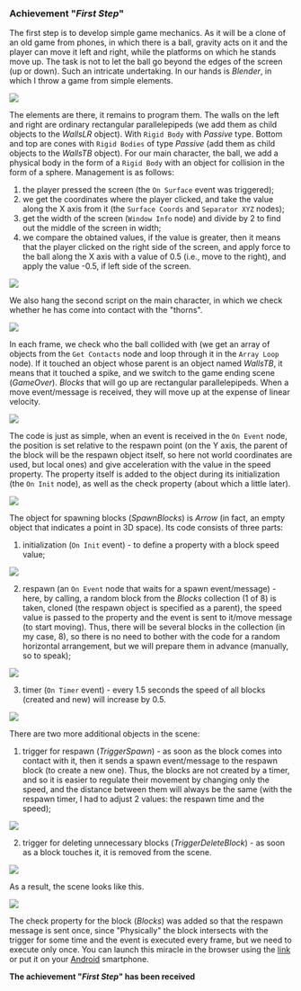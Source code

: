 ### Achievement "*First Step*"

The first step is to develop simple game mechanics. As it will be a clone of an old game from phones, in which there is a ball, gravity acts on it and the player can move it left and right, while the platforms on which he stands move up. The task is not to let the ball go beyond the edges of the screen (up or down). Such an intricate undertaking.
In our hands is *Blender*, in which I throw a game from simple elements.

[![](https://github.com/E1e5en/armory3d-blog.github.io/blob/master/articles/01_first_step/picture/1.jpg)](1)

The elements are there, it remains to program them.
The walls on the left and right are ordinary rectangular parallelepipeds (we add them as child objects to the *WallsLR* object). With `Rigid Body` with *Passive* type.
Bottom and top are cones with `Rigid Bodies` of type *Passive* (add them as child objects to the *WallsTB* object).
For our main character, the ball, we add a physical body in the form of a `Rigid Body` with an object for collision in the form of a sphere.
Management is as follows:
1) the player pressed the screen (the `On Surface` event was triggered);
2) we get the coordinates where the player clicked, and take the value along the X axis from it (the `Surface Coords` and `Separator XYZ` nodes);
3) get the width of the screen (`Window Info` node) and divide by 2 to find out the middle of the screen in width;
4) we compare the obtained values, if the value is greater, then it means that the player clicked on the right side of the screen, and apply force to the ball along the X axis with a value of 0.5 (i.e., move to the right), and apply the value -0.5, if left side of the screen.

[![](https://github.com/E1e5en/armory3d-blog.github.io/blob/master/articles/01_first_step/picture/2.jpg)](2)

We also hang the second script on the main character, in which we check whether he has come into contact with the "thorns".

[![](https://github.com/E1e5en/armory3d-blog.github.io/blob/master/articles/01_first_step/picture/3.jpg)](3)

In each frame, we check who the ball collided with (we get an array of objects from the `Get Contacts` node and loop through it in the `Array Loop` node). If it touched an object whose parent is an object named *WallsTB*, it means that it touched a spike, and we switch to the game ending scene (*GameOver*).
*Blocks* that will go up are rectangular parallelepipeds. When a move event/message is received, they will move up at the expense of linear velocity.

[![](https://github.com/E1e5en/armory3d-blog.github.io/blob/master/articles/01_first_step/picture/4.jpg)](4)

The code is just as simple, when an event is received in the `On Event` node, the position is set relative to the respawn point (on the Y axis, the parent of the block will be the respawn object itself, so here not world coordinates are used, but local ones) and give acceleration with the value in the speed property. The property itself is added to the object during its initialization (the `On Init` node), as well as the check property (about which a little later).

[![](https://github.com/E1e5en/armory3d-blog.github.io/blob/master/articles/01_first_step/picture/5.jpg)](5)

The object for spawning blocks (*SpawnBlocks*) is *Arrow* (in fact, an empty object that indicates a point in 3D space). Its code consists of three parts:
1. initialization (`On Init` event) - to define a property with a block speed value;

[![](https://github.com/E1e5en/armory3d-blog.github.io/blob/master/articles/01_first_step/picture/6.jpg)](6)

2. respawn (an `On Event` node that waits for a spawn event/message) - here, by calling, a random block from the *Blocks* collection (1 of 8) is taken, cloned (the respawn object is specified as a parent), the speed value is passed to the property and the event is sent to it/move message (to start moving). Thus, there will be several blocks in the collection (in my case, 8), so there is no need to bother with the code for a random horizontal arrangement, but we will prepare them in advance (manually, so to speak);

[![](https://github.com/E1e5en/armory3d-blog.github.io/blob/master/articles/01_first_step/picture/7.jpg)](7)

3. timer (`On Timer` event) - every 1.5 seconds the speed of all blocks (created and new) will increase by 0.5.

[![](https://github.com/E1e5en/armory3d-blog.github.io/blob/master/articles/01_first_step/picture/8.jpg)](8)

There are two more additional objects in the scene:
1. trigger for respawn (*TriggerSpawn*) - as soon as the block comes into contact with it, then it sends a spawn event/message to the respawn block (to create a new one). Thus, the blocks are not created by a timer, and so it is easier to regulate their movement by changing only the speed, and the distance between them will always be the same (with the respawn timer, I had to adjust 2 values: the respawn time and the speed);

[![](https://github.com/E1e5en/armory3d-blog.github.io/blob/master/articles/01_first_step/picture/9.jpg)](9)

2. trigger for deleting unnecessary blocks (*TriggerDeleteBlock*) - as soon as a block touches it, it is removed from the scene.

[![](https://github.com/E1e5en/armory3d-blog.github.io/blob/master/articles/01_first_step/picture/10.jpg)](10)

As a result, the scene looks like this.

[![](https://github.com/E1e5en/armory3d-blog.github.io/blob/master/articles/01_first_step/picture/11.jpg)](11)

The check property for the block (*Blocks*) was added so that the respawn message is sent once, since "Physically" the block intersects with the trigger for some time and the event is executed every frame, but we need to execute only once.
You can launch this miracle in the browser using the [link](https://github.com/E1e5en/armory3d-blog.github.io/tree/master/01_first_step "link") or put it on your [Android](https://github.com/E1e5en/armory3d-blog.github.io/releases/download/v1/retroball.apk "Android") smartphone.


**The achievement "*First Step*" has been received**

